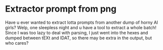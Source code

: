 # Extractor prompt from png
Have u ever wanted to extract lotta prompts from another dump of horny AI girls? Welp, one sleepless night and u have a tool to extract a whole batch! Since I was too lazy to deal with parsing, I just went into the hexes and dumped between tEXt and IDAT, so there may be extra in the output, but who cares?
